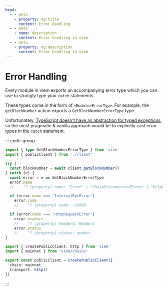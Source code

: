 ```yaml
---
head:
  - - meta
    - property: og:title
      content: Error Handling
  - - meta
    - name: description
      content: Error handling in viem.
  - - meta
    - property: og:description
      content: Error handling in viem.
---
```


# Error Handling

Every module in viem exports an accompanying error type which you can use to strongly type your `catch` statements.

These types come in the form of `<Module>ErrorType`. For example, the `getBlockNumber` action exports a `GetBlockNumberErrorType` type.

Unfortunately, [TypeScript doesn't have an abstraction for typed exceptions](https://github.com/microsoft/TypeScript/issues/13219), so the most pragmatic & vanilla approach would be to explicitly cast error types in the `catch` statement.

::: code-group

```ts [example.ts] {1,7}
import { type GetBlockNumberErrorType } from 'viem'
import { publicClient } from './client'

try {
  const blockNumber = await client.getBlockNumber()
} catch (e) {
  const error = e as GetBlockNumberErrorType
  error.name
  //    ^? (property) name: "Error" | "ChainDisconnectedError" | "HttpRequestError" | "InternalRpcError" | "InvalidInputRpcError" | "InvalidParamsRpcError" | "InvalidRequestRpcError" | "JsonRpcVersionUnsupportedError" | ... 16 more ... | "WebSocketRequestError"

  if (error.name === 'InternalRpcError')
    error.code
    //    ^? (property) code: -32603

  if (error.name === 'HttpRequestError')
    error.headers
    //    ^? (property) headers: Headers
    error.status
    //    ^? (property) status: number
}
```

```ts [client.ts]
import { createPublicClient, http } from 'viem'
import { mainnet } from 'viem/chains'

export const publicClient = createPublicClient({
  chain: mainnet,
  transport: http()
})
```

:::
